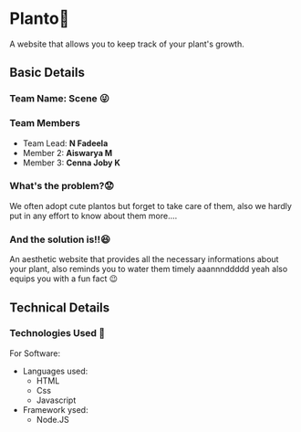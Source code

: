 # Planto🍃

A website that allows you to keep track of your plant's growth.

## Basic Details
### Team Name: Scene 😜

### Team Members
- Team Lead: **N Fadeela**
- Member 2: **Aiswarya M**
- Member 3: **Cenna Joby K**

### What's the problem?😟 
We often adopt cute plantos but forget to take care of them, also we hardly put in any effort to know about them more....

### And the solution is!!😆
An aesthetic website that provides all the necessary informations about your plant, also reminds you to water them timely aaannnddddd yeah also equips you with a fun fact 😉 

## Technical Details
### Technologies Used 👀
For Software:
- Languages used:
  - HTML
  - Css
  - Javascript
- Framework ysed:
  - Node.JS
